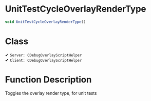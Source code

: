 # UnitTestCycleOverlayRenderType
```js
void UnitTestCycleOverlayRenderType()
```
# Class
✔ `Server: CDebugOverlayScriptHelper`  
✔ `Client: CDebugOverlayScriptHelper`  

# Function Description
Toggles the overlay render type, for unit tests
